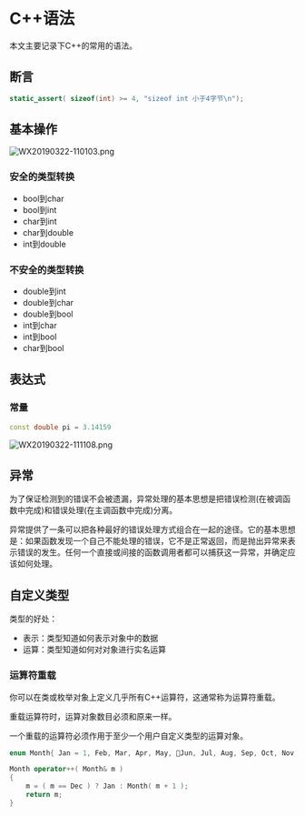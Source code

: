 # C++语法

本文主要记录下C++的常用的语法。

## 断言

```c++
static_assert( sizeof(int) >= 4, "sizeof int 小于4字节\n");
```

## 基本操作

![WX20190322-110103.png](https://i.loli.net/2019/03/22/5c945003b887d.png)

### 安全的类型转换

- bool到char
- bool到int
- char到int
- char到double
- int到double

### 不安全的类型转换

- double到int
- double到char
- double到bool
- int到char
- int到bool
- char到bool

## 表达式

### 常量

```c++
const double pi = 3.14159
```

![WX20190322-111108.png](https://i.loli.net/2019/03/22/5c94525ab0a76.png)

## 异常

为了保证检测到的错误不会被遗漏，异常处理的基本思想是把错误检测(在被调函数中完成)和错误处理(在主调函数中完成)分离。

异常提供了一条可以把各种最好的错误处理方式组合在一起的途径。它的基本思想是：如果函数发现一个自己不能处理的错误，它不是正常返回，而是抛出异常来表示错误的发生。任何一个直接或间接的函数调用者都可以捕获这一异常，并确定应该如何处理。

## 自定义类型

类型的好处：

- 表示：类型知道如何表示对象中的数据
- 运算：类型知道如何对对象进行实名运算

### 运算符重载

你可以在类或枚举对象上定义几乎所有C++运算符，这通常称为运算符重载。

重载运算符时，运算对象数目必须和原来一样。

一个重载的运算符必须作用于至少一个用户自定义类型的运算对象。

```c++
enum Month{ Jan = 1, Feb, Mar, Apr, May, Jun, Jul, Aug, Sep, Oct, Nov, Dec }

Month operator++( Month& m )
{
    m = ( m == Dec ) ? Jan : Month( m + 1 );
    return m;
}
```